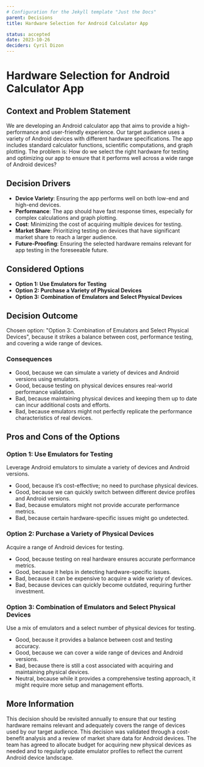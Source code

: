 ```yaml
---
# Configuration for the Jekyll template "Just the Docs"
parent: Decisions
title: Hardware Selection for Android Calculator App

status: accepted
date: 2023-10-26
deciders: Cyril Dizon
---
```

# Hardware Selection for Android Calculator App

## Context and Problem Statement

We are developing an Android calculator app that aims to provide a high-performance and user-friendly experience. Our target audience uses a variety of Android devices with different hardware specifications. The app includes standard calculator functions, scientific computations, and graph plotting. The problem is: How do we select the right hardware for testing and optimizing our app to ensure that it performs well across a wide range of Android devices?

## Decision Drivers

* **Device Variety**: Ensuring the app performs well on both low-end and high-end devices.
* **Performance**: The app should have fast response times, especially for complex calculations and graph plotting.
* **Cost**: Minimizing the cost of acquiring multiple devices for testing.
* **Market Share**: Prioritizing testing on devices that have significant market share to reach a larger audience.
* **Future-Proofing**: Ensuring the selected hardware remains relevant for app testing in the foreseeable future.

## Considered Options

* **Option 1: Use Emulators for Testing**
* **Option 2: Purchase a Variety of Physical Devices**
* **Option 3: Combination of Emulators and Select Physical Devices**

## Decision Outcome

Chosen option: "Option 3: Combination of Emulators and Select Physical Devices", because it strikes a balance between cost, performance testing, and covering a wide range of devices.

### Consequences

* Good, because we can simulate a variety of devices and Android versions using emulators.
* Good, because testing on physical devices ensures real-world performance validation.
* Bad, because maintaining physical devices and keeping them up to date can incur additional costs and efforts.
* Bad, because emulators might not perfectly replicate the performance characteristics of real devices.

## Pros and Cons of the Options

### Option 1: Use Emulators for Testing

Leverage Android emulators to simulate a variety of devices and Android versions.

* Good, because it’s cost-effective; no need to purchase physical devices.
* Good, because we can quickly switch between different device profiles and Android versions.
* Bad, because emulators might not provide accurate performance metrics.
* Bad, because certain hardware-specific issues might go undetected.

### Option 2: Purchase a Variety of Physical Devices

Acquire a range of Android devices for testing.

* Good, because testing on real hardware ensures accurate performance metrics.
* Good, because it helps in detecting hardware-specific issues.
* Bad, because it can be expensive to acquire a wide variety of devices.
* Bad, because devices can quickly become outdated, requiring further investment.

### Option 3: Combination of Emulators and Select Physical Devices

Use a mix of emulators and a select number of physical devices for testing.

* Good, because it provides a balance between cost and testing accuracy.
* Good, because we can cover a wide range of devices and Android versions.
* Bad, because there is still a cost associated with acquiring and maintaining physical devices.
* Neutral, because while it provides a comprehensive testing approach, it might require more setup and management efforts.

## More Information

This decision should be revisited annually to ensure that our testing hardware remains relevant and adequately covers the range of devices used by our target audience. This decision was validated through a cost-benefit analysis and a review of market share data for Android devices. The team has agreed to allocate budget for acquiring new physical devices as needed and to regularly update emulator profiles to reflect the current Android device landscape.

